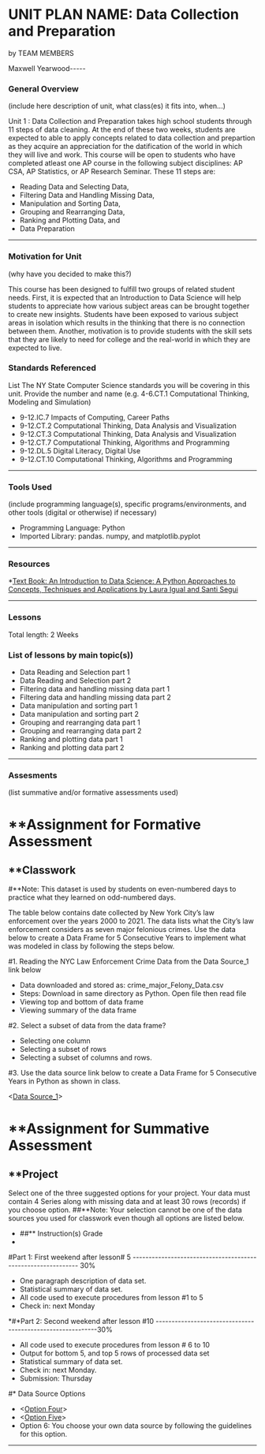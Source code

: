 # UNIT PLAN NAME: Data Collection and Preparation 
by TEAM MEMBERS

Maxwell Yearwood-----

### General Overview
(include here description of unit, what class(es) it fits into, when...)

Unit 1 : Data Collection and Preparation takes high school students through 11 steps of data cleaning. At the end of these two weeks,
students are expected to able to apply concepts related to data collection and prepartion as they acquire an appreciation for the 
datification of the world in which they will live and work. This course will be open to students who have completed atleast one AP course
in the following subject disciplines: AP CSA, AP Statistics, or AP Research Seminar.
These 11 steps are:
* Reading Data and Selecting Data,
* Filtering Data and Handling Missing Data, 
* Manipulation and Sorting Data,
* Grouping and Rearranging Data, 
* Ranking and Plotting Data, and 
* Data Preparation 
 
---

### Motivation for Unit
(why have you decided to make this?)

This course has been designed to fulfill two groups of related student needs. First, it is expected that an Introduction to Data Science
will help students to appreciate how various subject areas can be brought together to create new insights. Students have been exposed to various subject areas in isolation which results in the thinking that there is no connection between them. Another, motivation is to provide students with the skill sets that they are likely to need for college and the real-world in which they are expected to live.


### Standards Referenced
List The NY State Computer Science standards you will be covering in this unit. Provide the number and name (e.g. 4-6.CT.1 Computational Thinking, Modeling and Simulation)
* 9-12.IC.7 Impacts of Computing, Career Paths
* 9-12.CT.2 Computational Thinking, Data Analysis and Visualization
* 9-12.CT.3 Computational Thinking, Data Analysis and Visualization
* 9-12.CT.7 Computational Thinking, Algorithms and Programming
* 9-12.DL.5 Digital Literacy, Digital Use
* 9-12.CT.10 Computational Thinking, Algorithms and Programming


---

### Tools Used
(include programming language(s), specific programs/environments, and other tools (digital or otherwise) if necessary)
* Programming Language: Python
* Imported Library: pandas. numpy, and matplotlib.pyplot

---

### Resources

*[Text Book: An Introduction to Data Science: A Python Approaches to Concepts, Techniques and Applications by Laura Igual and Santi Segui](https://thuvienpdf-com.translate.goog/introduction-to-data-science-a-python-approach-to-concepts--techniques-and-applications?_x_tr_sl=vi&_x_tr_tl=en&_x_tr_hl=en&_x_tr_pto=sc)



---

### Lessons
Total length: 2 Weeks

### List of lessons by main topic(s))
* Data Reading and Selection part 1
* Data Reading and Selection part 2
* Filtering data and handling missing data part 1
* Filtering data and handling missing data part 2
* Data manipulation and sorting part 1
* Data manipulation and sorting part 2
* Grouping and rearranging data part 1
* Grouping and rearranging data part 2
* Ranking and plotting data part 1
* Ranking and plotting data part 2
---

### Assesments
(list summative and/or formative assessments used)


# **Assignment for Formative Assessment

## **Classwork
#**Note: This dataset is used by students on even-numbered days to practice what they learned on odd-numbered days.

The table below contains date collected by New York City’s law enforcement over the years 2000 to 2021. The data lists what the City’s law enforcement considers as seven major felonious crimes. Use the data below to create a Data Frame for 5 Consecutive Years to implement what was modeled in class by following the steps below.

#1.	Reading the NYC Law Enforcement Crime Data from the Data Source_1 link below
*  Data downloaded and stored as:    crime_major_Felony_Data.csv
*	 Steps:
           Download in same directory as Python. Open file then read file
*	 Viewing top and bottom of data frame
*  Viewing summary of the data frame

#2.	Select a subset of data from the data frame?
*	 Selecting one column
*	 Selecting a subset of rows
*	 Selecting a subset of columns and rows.


#3.	Use the data source link below to create a Data Frame for 5 Consecutive Years in Python as shown in class.

<[Data Source_1](https://www1.nyc.gov/assets/nypd/downloads/pdf/analysis_and_planning/historical-crime-data/seven-major-felony-offenses-2000-2021.pdf)>




# **Assignment for Summative Assessment

## **Project

Select one of the three suggested options for your project. Your data must contain 4 Series along with missing data and at least 30 rows (records) if you choose option.
##**Note: Your selection cannot be one of the data sources you used for classwork even though all options are listed below.

*   ##** Instruction(s)                                                                                 Grade
*                                                                                     
#Part 1: First weekend after lesson# 5    ------------------------------------------------------------- 30%
*	One paragraph description of data set.
*	Statistical summary of data set.
*	All code used to execute procedures from lesson #1 to 5
*	Check in: next Monday


*#*Part 2: Second weekend after lesson #10     -----------------------------------------------------------30%
*	All code used to execute procedures from lesson # 6 to 10
*	Output for bottom 5, and top 5 rows of processed data set
*	Statistical summary of data set.
*	Check in: next Monday.
*	Submission: Thursday

#* Data Source Options
* <[Option Four](https://www1.nyc.gov/site/911health/researchers/health-data-tools.page)>
* <[Option Five](https://nces.ed.gov/surveys/hsb/)>
* Option 6: You choose your own data source by following the guidelines for this option.


---
